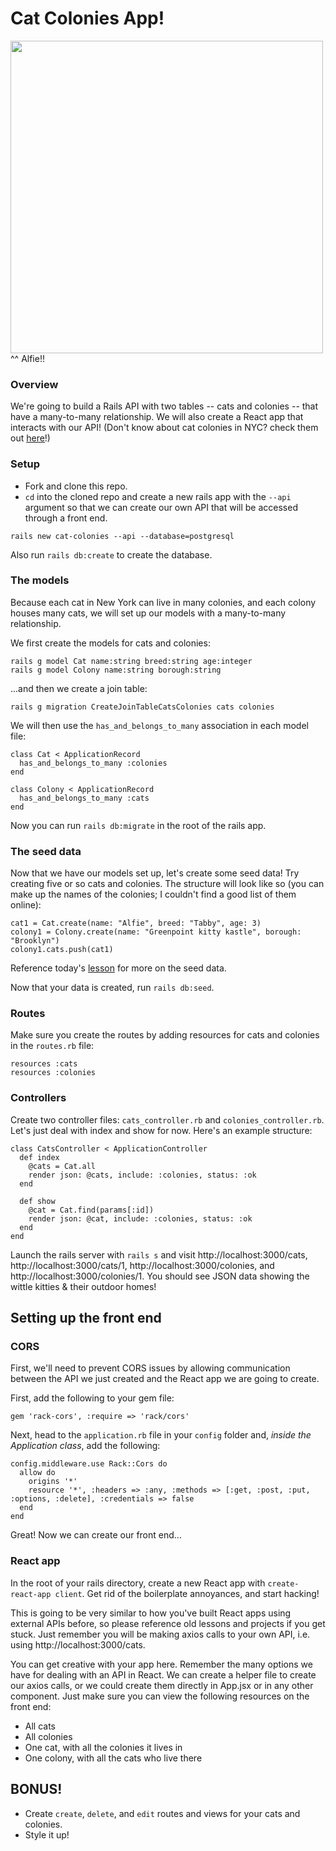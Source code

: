 # Cat Colonies App!

<img src="alfie.jpg" width="500" />
^^ Alfie!!

### Overview

We're going to build a Rails API with two tables -- cats and colonies -- that have a many-to-many relationship. We will also create a React app that interacts with our API! (Don't know about cat colonies in NYC? check them out [here](https://www.neighborhoodcats.org/)!)

### Setup

- Fork and clone this repo.
- `cd` into the cloned repo and create a new rails app with the `--api` argument so that we can create our own API that will be accessed through a front end.
```
rails new cat-colonies --api --database=postgresql

```
Also run `rails db:create` to create the database.

### The models

Because each cat in New York can live in many colonies, and each colony houses many cats, we will set up our models with a many-to-many relationship.

We first create the models for cats and colonies:
```
rails g model Cat name:string breed:string age:integer
rails g model Colony name:string borough:string
```
...and then we create a join table:
```
rails g migration CreateJoinTableCatsColonies cats colonies
```

We will then use the `has_and_belongs_to_many` association in each model file:
```
class Cat < ApplicationRecord
  has_and_belongs_to_many :colonies
end
```
```
class Colony < ApplicationRecord
  has_and_belongs_to_many :cats
end
```

Now you can run `rails db:migrate` in the root of the rails app.

### The seed data

Now that we have our models set up, let's create some seed data! Try creating five or so cats and colonies. The structure will look like so (you can make up the names of the colonies; I couldn't find a good list of them online):
```
cat1 = Cat.create(name: "Alfie", breed: "Tabby", age: 3)
colony1 = Colony.create(name: "Greenpoint kitty kastle", borough: "Brooklyn")
colony1.cats.push(cat1)
```
Reference today's [lesson](https://git.generalassemb.ly/sei-nyc-pandas/rails_api_many2many) for more on the seed data.

Now that your data is created, run `rails db:seed`.

### Routes

Make sure you create the routes by adding resources for cats and colonies in the `routes.rb` file:

```
resources :cats
resources :colonies
```

### Controllers

Create two controller files: `cats_controller.rb` and `colonies_controller.rb`. Let's just deal with index and show for now. Here's an example structure:

```
class CatsController < ApplicationController
  def index
    @cats = Cat.all
    render json: @cats, include: :colonies, status: :ok
  end

  def show
    @cat = Cat.find(params[:id])
    render json: @cat, include: :colonies, status: :ok
  end
end
```

Launch the rails server with `rails s` and visit http://localhost:3000/cats, http://localhost:3000/cats/1, http://localhost:3000/colonies, and http://localhost:3000/colonies/1. You should see JSON data showing the wittle kitties & their outdoor homes!

## Setting up the front end

### CORS

First, we'll need to prevent CORS issues by allowing communication between the API we just created and the React app we are going to create.

First, add the following to your gem file:
```
gem 'rack-cors', :require => 'rack/cors'
```
Next, head to the `application.rb` file in your `config` folder and, *inside the Application class*, add the following:
```
config.middleware.use Rack::Cors do
  allow do
    origins '*'
    resource '*', :headers => :any, :methods => [:get, :post, :put, :options, :delete], :credentials => false
  end
end
```

Great! Now we can create our front end...

### React app

In the root of your rails directory, create a new React app with `create-react-app client`. Get rid of the boilerplate annoyances, and start hacking!

This is going to be very similar to how you've built React apps using external APIs before, so please reference old lessons and projects if you get stuck. Just remember you will be making axios calls to your own API, i.e. using http://localhost:3000/cats.

You can get creative with your app here. Remember the many options we have for dealing with an API in React. We can create a helper file to create our axios calls, or we could create them directly in App.jsx or in any other component. Just make sure you can view the following resources on the front end:
- All cats
- All colonies
- One cat, with all the colonies it lives in
- One colony, with all the cats who live there

## BONUS!

- Create `create`, `delete`, and `edit` routes and views for your cats and colonies.
- Style it up!
